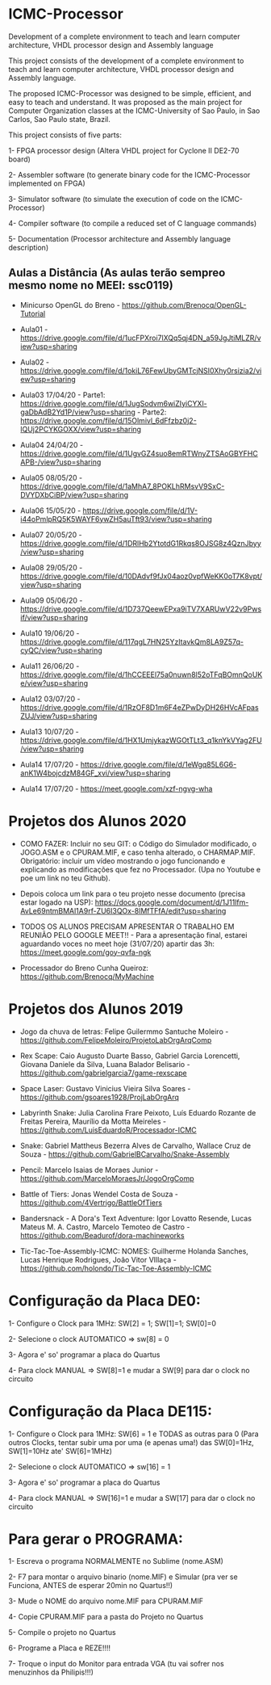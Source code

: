 # ICMC-Processor
Development of a complete environment to teach and learn computer architecture, VHDL processor design and Assembly language

This project consists of the development of a complete environment to teach and learn computer architecture, VHDL processor design and Assembly language.

The proposed ICMC-Processor was designed to be simple, efficient, and easy to teach and understand. It was proposed as the main project for Computer Organization classes at the ICMC-University of Sao Paulo, in Sao Carlos, Sao Paulo state, Brazil.

This project consists of five parts:

1-	FPGA processor design (Altera VHDL project for Cyclone II DE2-70 board)

2-	Assembler software (to generate binary code for the ICMC-Processor implemented on FPGA)

3-	Simulator software (to simulate the execution of code on the ICMC-Processor)

4-	Compiler software (to compile a reduced set of  C language commands)

5-	Documentation (Processor architecture and Assembly language description)

## Aulas a Distância  (As aulas terão sempreo mesmo nome no MEEI: ssc0119)

- Minicurso OpenGL do Breno - https://github.com/Brenocq/OpenGL-Tutorial

- Aula01 - https://drive.google.com/file/d/1ucFPXroi7lXQq5qj4DN_a59JgJtiMLZR/view?usp=sharing

- Aula02 - https://drive.google.com/file/d/1okiL76FewUbyGMTcjNSI0Xhy0rsizia2/view?usp=sharing

- Aula03 17/04/20 - Parte1: https://drive.google.com/file/d/1JugSodvm6wiZIyiCYXl-gaDbAdB2Yd1P/view?usp=sharing - 
Parte2: https://drive.google.com/file/d/15Olmivl_6dFfzbz0j2-lQUj2PCYKGOXX/view?usp=sharing

- Aula04 24/04/20 - https://drive.google.com/file/d/1UgvGZ4suo8emRTWnyZTSAoGBYFHCAPB-/view?usp=sharing

- Aula05 08/05/20 - https://drive.google.com/file/d/1aMhA7_8POKLhRMsvV9SxC-DVYDXbCiBP/view?usp=sharing

- Aula06 15/05/20 - https://drive.google.com/file/d/1V-i44oPmlpRQ5K5WAYF6ywZH5auTft93/view?usp=sharing

- Aula07 20/05/20 - https://drive.google.com/file/d/1DRlHb2YtotdG1Rkqs8OJSG8z4QznJbyy/view?usp=sharing

- Aula08 29/05/20 - https://drive.google.com/file/d/10DAdvf9fJx04aoz0vpfWeKK0oT7K8vpt/view?usp=sharing

- Aula09 05/06/20 - https://drive.google.com/file/d/1D737QeewEPxa9iTV7XARUwV22v9Pwsif/view?usp=sharing

- Aula10 19/06/20 - https://drive.google.com/file/d/117qgL7HN25YzItavkQm8LA9Z57q-cyQC/view?usp=sharing

- Aula11 26/06/20 - https://drive.google.com/file/d/1hCCEEEl75a0nuwn8l52oTFqBOmnQoUKe/view?usp=sharing

- Aula12 03/07/20 - https://drive.google.com/file/d/1RzOF8D1m6F4eZPwDyDH26HVcAFpasZUJ/view?usp=sharing

- Aula13 10/07/20 - https://drive.google.com/file/d/1HX1UmjykazWGOtTLt3_q1knYkVYag2FU/view?usp=sharing

- Aula14 17/07/20 - https://drive.google.com/file/d/1eWgq85L6G6-anK1W4bojcdzM84GF_xvi/view?usp=sharing

- Aula14 17/07/20 - https://meet.google.com/xzf-ngvg-wha

# Projetos dos Alunos 2020

- COMO FAZER: Incluir no seu GIT: o Código do Simulador modificado, o JOGO.ASM e o CPURAM.MIF, e caso tenha alterado, o CHARMAP.MIF. 
Obrigatório: incluir um vídeo mostrando o jogo funcionando e explicando as modificações que fez no Processador. (Upa no Youtube e poe um link no teu Github).

- Depois coloca um link para o teu projeto nesse documento (precisa estar logado na USP): https://docs.google.com/document/d/1J11lfm-AvLe69ntmBMAl1A9rf-ZU6I3QOx-8lMfTFfA/edit?usp=sharing

- TODOS OS ALUNOS PRECISAM APRESENTAR O TRABALHO EM REUNIÃO PELO GOOGLE MEET!! - Para a apresentação final, estarei aguardando voces no meet hoje (31/07/20)  apartir das 3h: https://meet.google.com/goy-qvfa-ngk

- Processador do Breno Cunha Queiroz: https://github.com/Brenocq/MyMachine

# Projetos dos Alunos 2019

- Jogo da chuva de letras: Felipe Guilermmo Santuche Moleiro - https://github.com/FelipeMoleiro/ProjetoLabOrgArqComp

- Rex Scape: Caio Augusto Duarte Basso, Gabriel Garcia Lorencetti, Giovana Daniele da Silva, Luana Balador Belisario - https://github.com/gabrielgarcia7/game-rexscape

- Space Laser: Gustavo Vinicius Vieira Silva Soares - https://github.com/gsoares1928/ProjLabOrgArq

- Labyrinth Snake: Julia Carolina Frare Peixoto, Luís Eduardo Rozante de Freitas Pereira, Maurílio da Motta Meireles - https://github.com/LuisEduardoR/Processador-ICMC

- Snake: Gabriel Mattheus Bezerra Alves de Carvalho, Wallace Cruz de Souza - https://github.com/GabrielBCarvalho/Snake-Assembly

- Pencil: Marcelo Isaias de Moraes Junior - https://github.com/MarceloMoraesJr/JogoOrgComp

- Battle of Tiers: Jonas Wendel Costa de Souza - https://github.com/4Vertrigo/BattleOfTiers

- Bandersnack - A Dora's Text Adventure: Igor Lovatto Resende, Lucas Mateus M. A. Castro, Marcelo Temoteo de Castro - https://github.com/Beadurof/dora-machineworks

- Tic-Tac-Toe-Assembly-ICMC: NOMES: Guilherme Holanda Sanches, Lucas Henrique Rodrigues, João Vitor VIllaça - https://github.com/holondo/Tic-Tac-Toe-Assembly-ICMC


# Configuração da Placa DE0:

1- Configure o Clock para 1MHz: SW[2] = 1; SW[1]=1; SW[0]=0

2- Selecione o clock AUTOMATICO => sw[8] = 0

3- Agora e' so' programar a placa do Quartus

4- Para clock MANUAL => SW[8]=1  e  mudar a SW[9] para dar o clock no circuito

# Configuração da Placa DE115:

1- Configure o Clock para 1MHz: SW[6] = 1   e TODAS as outras para 0 (Para outros Clocks, tentar subir uma por uma (e apenas uma!) das SW[0]=1Hz, SW[1]=10Hz  ate' SW[6]=1MHz)

2- Selecione o clock AUTOMATICO => sw[16] = 1

3- Agora e' so' programar a placa do Quartus

4- Para clock MANUAL => SW[16]=1  e  mudar a SW[17] para dar o clock no circuito

# Para gerar o PROGRAMA:

1- Escreva o programa NORMALMENTE no Sublime (nome.ASM)

2- F7 para montar o arquivo binario (nome.MIF) e Simular (pra ver se Funciona, ANTES de esperar 20min no Quartus!!)

3- Mude o NOME do arquivo nome.MIF para CPURAM.MIF

4- Copie CPURAM.MIF para a pasta do Projeto no Quartus

5- Compile o projeto no Quartus

6- Programe a Placa e REZE!!!!

7- Troque o  input do Monitor para entrada VGA (tu vai sofrer nos menuzinhos da Philipis!!!)






